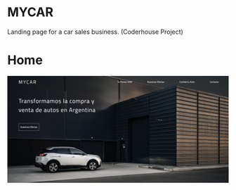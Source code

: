 # MYCAR

Landing page for a car sales business. (Coderhouse Project)

# Home

![image](https://github.com/maxicassarino/mycar/blob/main/assets/images/inicio.png)
